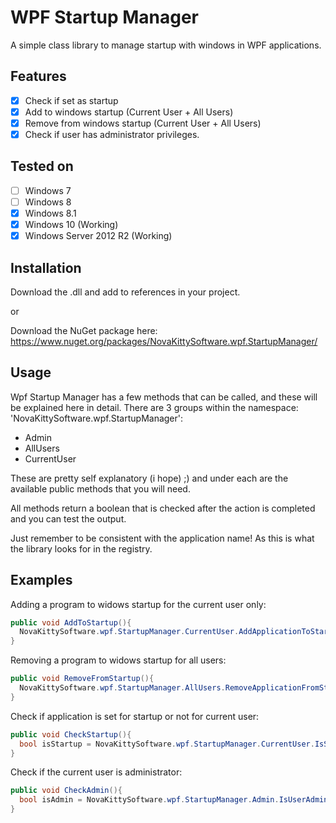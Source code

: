# WPF Startup Manager
A simple class library to manage startup with windows in WPF applications.

## Features
- [x] Check if set as startup
- [x] Add to windows startup (Current User + All Users)
- [x] Remove from windows startup (Current User + All Users)
- [x] Check if user has administrator privileges.

## Tested on
- [ ] Windows 7
- [ ] Windows 8
- [x] Windows 8.1
- [x] Windows 10 (Working)
- [x] Windows Server 2012 R2 (Working)

## Installation
Download the .dll and add to references in your project.

or

Download the NuGet package here: https://www.nuget.org/packages/NovaKittySoftware.wpf.StartupManager/

## Usage
Wpf Startup Manager has a few methods that can be called, and these will be explained here in detail.
There are 3 groups within the namespace: 'NovaKittySoftware.wpf.StartupManager':
- Admin
- AllUsers
- CurrentUser

These are pretty self explanatory (i hope) ;)
and under each are the available public methods that you will need.

All methods return a boolean that is checked after the action is completed and you can test the output.

Just remember to be consistent with the application name!
As this is what the library looks for in the registry.

## Examples
Adding a program to widows startup for the current user only:
```C#
public void AddToStartup(){
  NovaKittySoftware.wpf.StartupManager.CurrentUser.AddApplicationToStartup(MyAppName);
}
```
Removing a program to widows startup for all users:
```C#
public void RemoveFromStartup(){
  NovaKittySoftware.wpf.StartupManager.AllUsers.RemoveApplicationFromStartup(MyAppName);
}
```

Check if application is set for startup or not for current user:
```C#
public void CheckStartup(){
  bool isStartup = NovaKittySoftware.wpf.StartupManager.CurrentUser.IsStartup(MyAppName);
}
```

Check if the current user is administrator:
```C#
public void CheckAdmin(){
  bool isAdmin = NovaKittySoftware.wpf.StartupManager.Admin.IsUserAdministrator();
}
```
